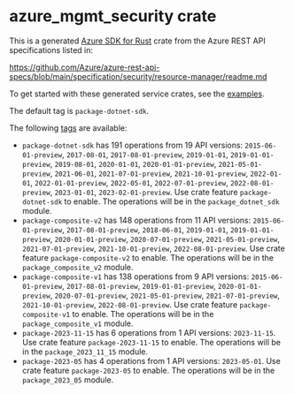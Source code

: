 # azure_mgmt_security crate

This is a generated [Azure SDK for Rust](https://github.com/Azure/azure-sdk-for-rust) crate from the Azure REST API specifications listed in:

https://github.com/Azure/azure-rest-api-specs/blob/main/specification/security/resource-manager/readme.md

To get started with these generated service crates, see the [examples](https://github.com/Azure/azure-sdk-for-rust/blob/main/services/README.md#examples).

The default tag is `package-dotnet-sdk`.

The following [tags](https://github.com/Azure/azure-sdk-for-rust/blob/main/services/tags.md) are available:

- `package-dotnet-sdk` has 191 operations from 19 API versions: `2015-06-01-preview`, `2017-08-01`, `2017-08-01-preview`, `2019-01-01`, `2019-01-01-preview`, `2019-08-01`, `2020-01-01`, `2020-01-01-preview`, `2021-05-01-preview`, `2021-06-01`, `2021-07-01-preview`, `2021-10-01-preview`, `2022-01-01`, `2022-01-01-preview`, `2022-05-01`, `2022-07-01-preview`, `2022-08-01-preview`, `2023-01-01`, `2023-02-01-preview`. Use crate feature `package-dotnet-sdk` to enable. The operations will be in the `package_dotnet_sdk` module.
- `package-composite-v2` has 148 operations from 11 API versions: `2015-06-01-preview`, `2017-08-01-preview`, `2018-06-01`, `2019-01-01`, `2019-01-01-preview`, `2020-01-01-preview`, `2020-07-01-preview`, `2021-05-01-preview`, `2021-07-01-preview`, `2021-10-01-preview`, `2022-08-01-preview`. Use crate feature `package-composite-v2` to enable. The operations will be in the `package_composite_v2` module.
- `package-composite-v1` has 138 operations from 9 API versions: `2015-06-01-preview`, `2017-08-01-preview`, `2019-01-01-preview`, `2020-01-01-preview`, `2020-07-01-preview`, `2021-05-01-preview`, `2021-07-01-preview`, `2021-10-01-preview`, `2022-08-01-preview`. Use crate feature `package-composite-v1` to enable. The operations will be in the `package_composite_v1` module.
- `package-2023-11-15` has 6 operations from 1 API versions: `2023-11-15`. Use crate feature `package-2023-11-15` to enable. The operations will be in the `package_2023_11_15` module.
- `package-2023-05` has 4 operations from 1 API versions: `2023-05-01`. Use crate feature `package-2023-05` to enable. The operations will be in the `package_2023_05` module.